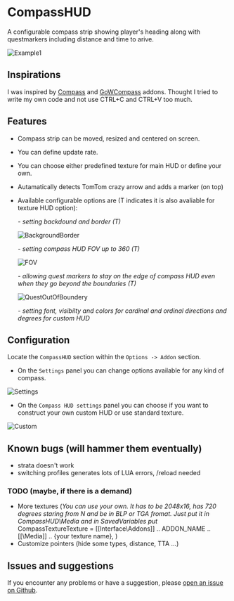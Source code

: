 # CompassHUD

A configurable compass strip showing player's heading along with questmarkers including distance and time to arive.

![Example1](https://i.imgur.com/D7Ugc0T.png)


## Inspirations

I was inspired by [Compass](https://www.wowinterface.com/downloads/info14051-Compass.html) and [GoWCompass](https://www.curseforge.com/wow/addons/gowcompass) addons. Thought I tried to write my own code and not use CTRL+C and CTRL+V too much.


## Features

- Compass strip can be moved, resized and centered on screen.
- You can define update rate.
- You can choose either predefined texture for main HUD or define your own.
- Autamatically detects TomTom crazy arrow and adds a marker (on top)
- Available configurable options are (T indicates it is also avaliable for texture HUD option):

    *- setting backdound and border (T)*

    ![BackgroundBorder](https://i.imgur.com/fKY6J1S.png)

    *- setting compass HUD FOV up to 360 (T)*

    ![FOV](https://i.imgur.com/Q9HEzRG.png)

    *- allowing quest markers to stay on the edge of compass HUD even when they go beyond the boundaries (T)*

    ![QuestOutOfBoundery](https://i.imgur.com/jzSYOS6.png)

    *- setting font, visibilty and colors for cardinal and ordinal directions and degrees for custom HUD*


## Configuration

Locate the `CompassHUD` section within the `Options -> Addon` section.

- On the `Settings` panel you can change options available for any kind of compass.

![Settings](https://i.imgur.com/3c6xno9.png)

- On the `Compass HUD settings` panel you can choose if you want to construct your own custom HUD or use standard texture.

![Custom](https://i.imgur.com/GSMDwDR.png)


## Known bugs (will hammer them eventually)

- strata doesn't work
- switching profiles generates lots of LUA errors, /reload needed

### TODO (maybe, if there is a demand)

- More textures (*You can use your own. It has to be 2048x16, has 720 degrees staring from N and be in BLP or TGA fromat. Just put it in CompassHUD\Media and in SavedVariables put* CompassTextureTexture = [[Interface\Addons\]] .. ADDON_NAME .. [[\Media\]] .. {your texture name}, )
- Customize pointers (hide some types, distance, TTA ...)


## Issues and suggestions

If you encounter any problems or have a suggestion, please [open an issue on Github](https://github.com/BelegCufea/CompassHUD/issues).